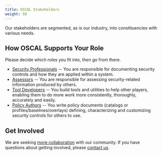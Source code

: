 ```yaml
---
title: OSCAL Stakeholders
weight: 50
---
```

Our stakeholders are segmented, as is our industry, into constituencies with various needs.

<!-- markdownlint-disable MD026 -->
## How OSCAL Supports Your Role
<!-- markdownlint-enable MD026 -->

Please decide which roles you fit into, then go from there.

* [Security Professionals](securitypros/) -- You are responsible for documenting security controls and how they are applied within a system.
* [Assessors](assessors/) -- You are responsible for assessing security-related information produced by others.
* [Tool Developers](tooldevelopers/) -- You build tools and utilities to help other players, enabling them to do more work more consistently, thoroughly, accurately and easily.
* [Policy Authors](contentcreators/) -- You write policy documents (catalogs or profiles/baselines/overlays) defining, characterizing and customizing security controls for others to use.

## Get Involved

We are seeking [more collaboration](/contribute/) with our community. If you have questions about getting involved, please [contact us](/contact/).
